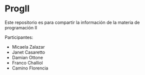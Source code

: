 # ProgII

Este repositorio es para compartir la información de la materia de programación II

Participantes:

- Micaela Zalazar
- Janet Casaretto
- Damian Ottone
- Franco Challiol
- Camino Florencia
